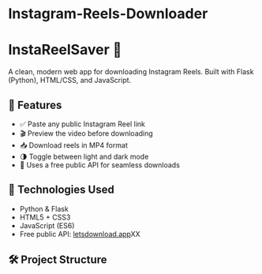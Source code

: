 # Instagram-Reels-Downloader
# InstaReelSaver 🎥

A clean, modern web app for downloading Instagram Reels. Built with Flask (Python), HTML/CSS, and JavaScript.

## 🌟 Features

- ✅ Paste any public Instagram Reel link
- 🎬 Preview the video before downloading
- 📥 Download reels in MP4 format
- 🌗 Toggle between light and dark mode
- 🧠 Uses a free public API for seamless downloads

## 🔧 Technologies Used

- Python & Flask
- HTML5 + CSS3
- JavaScript (ES6)
- Free public API: [letsdownload.app](https://letsdownload.app)XX

## 🛠 Project Structure

